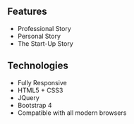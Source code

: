 ## Features 

- Professional Story
- Personal Story
- The Start-Up Story

## Technologies

-  Fully Responsive
-  HTML5 + CSS3
-  JQuery
-  Bootstrap 4
-  Compatible with all modern browsers

